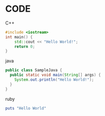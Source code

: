# CODE

C++

``` c++ title="sample.cpp"  hl_lines="2 3"
#include <iostream>
int main() {
    std::cout << "Hello World!";
    return 0;
}
```

java

``` java title="sample.java"
public class SampleJava {
  public static void main(String[] args) {
    System.out.println("Hello World!");
  }
}
```

ruby

``` ruby title="sample.rb"
puts "Hello World"
```
